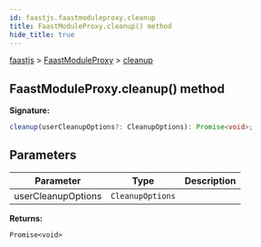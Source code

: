 ```yaml
---
id: faastjs.faastmoduleproxy.cleanup
title: FaastModuleProxy.cleanup() method
hide_title: true
---
```

[faastjs](./faastjs.md) &gt; [FaastModuleProxy](./faastjs.faastmoduleproxy.md) &gt; [cleanup](./faastjs.faastmoduleproxy.cleanup.md)

## FaastModuleProxy.cleanup() method


<b>Signature:</b>

```typescript
cleanup(userCleanupOptions?: CleanupOptions): Promise<void>;
```

## Parameters

|  Parameter | Type | Description |
|  --- | --- | --- |
|  userCleanupOptions | `CleanupOptions` |  |

<b>Returns:</b>

`Promise<void>`
